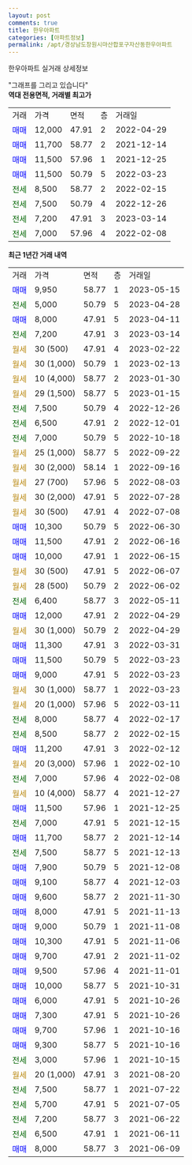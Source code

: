 ```yaml
---
layout: post
comments: true
title: 한우아파트
categories: [아파트정보]
permalink: /apt/경상남도창원시마산합포구자산동한우아파트
---
```


한우아파트 실거래 상세정보

<script type="text/javascript">
  google.charts.load('current', {'packages':['line', 'corechart']});
  google.charts.setOnLoadCallback(drawChart);

  function drawChart() {
    var data = new google.visualization.DataTable();
    data.addColumn('date', '거래일');
    data.addColumn('number', "매매");
    data.addColumn('number', "전세");
    data.addColumn('number', "전매");

    data.addRows([[new Date(Date.parse("2023-05-15")), 9950, null, null], [new Date(Date.parse("2023-04-28")), null, 5000, null], [new Date(Date.parse("2023-04-11")), 8000, null, null], [new Date(Date.parse("2023-03-14")), null, 7200, null], [new Date(Date.parse("2023-02-22")), null, null, null], [new Date(Date.parse("2023-02-13")), null, null, null], [new Date(Date.parse("2023-01-30")), null, null, null], [new Date(Date.parse("2023-01-15")), null, null, null], [new Date(Date.parse("2022-12-26")), null, 7500, null], [new Date(Date.parse("2022-12-01")), null, 6500, null], [new Date(Date.parse("2022-10-18")), null, 7000, null], [new Date(Date.parse("2022-09-22")), null, null, null], [new Date(Date.parse("2022-09-16")), null, null, null], [new Date(Date.parse("2022-08-03")), null, null, null], [new Date(Date.parse("2022-07-28")), null, null, null], [new Date(Date.parse("2022-07-08")), null, null, null], [new Date(Date.parse("2022-06-30")), 10300, null, null], [new Date(Date.parse("2022-06-16")), 11500, null, null], [new Date(Date.parse("2022-06-15")), 10000, null, null], [new Date(Date.parse("2022-06-07")), null, null, null], [new Date(Date.parse("2022-06-02")), null, null, null], [new Date(Date.parse("2022-05-11")), null, 6400, null], [new Date(Date.parse("2022-04-29")), 12000, null, null], [new Date(Date.parse("2022-04-29")), null, null, null], [new Date(Date.parse("2022-03-31")), 11300, null, null], [new Date(Date.parse("2022-03-23")), 11500, null, null], [new Date(Date.parse("2022-03-23")), 9000, null, null], [new Date(Date.parse("2022-03-23")), null, null, null], [new Date(Date.parse("2022-03-11")), null, null, null], [new Date(Date.parse("2022-02-17")), null, 8000, null], [new Date(Date.parse("2022-02-15")), null, 8500, null], [new Date(Date.parse("2022-02-12")), 11200, null, null], [new Date(Date.parse("2022-02-10")), null, null, null], [new Date(Date.parse("2022-02-08")), null, 7000, null], [new Date(Date.parse("2021-12-27")), null, null, null], [new Date(Date.parse("2021-12-25")), 11500, null, null], [new Date(Date.parse("2021-12-15")), null, 7000, null], [new Date(Date.parse("2021-12-14")), 11700, null, null], [new Date(Date.parse("2021-12-13")), null, 7500, null], [new Date(Date.parse("2021-12-08")), 7900, null, null], [new Date(Date.parse("2021-12-03")), 9100, null, null], [new Date(Date.parse("2021-11-30")), 9600, null, null], [new Date(Date.parse("2021-11-13")), 8000, null, null], [new Date(Date.parse("2021-11-08")), 9000, null, null], [new Date(Date.parse("2021-11-06")), 10300, null, null], [new Date(Date.parse("2021-11-02")), 9700, null, null], [new Date(Date.parse("2021-11-01")), 9500, null, null], [new Date(Date.parse("2021-10-31")), 10000, null, null], [new Date(Date.parse("2021-10-26")), 6000, null, null], [new Date(Date.parse("2021-10-26")), 7300, null, null], [new Date(Date.parse("2021-10-16")), 9700, null, null], [new Date(Date.parse("2021-10-16")), 9300, null, null], [new Date(Date.parse("2021-10-15")), null, 3000, null], [new Date(Date.parse("2021-08-20")), null, null, null], [new Date(Date.parse("2021-07-22")), null, 7500, null], [new Date(Date.parse("2021-07-05")), null, 5700, null], [new Date(Date.parse("2021-06-22")), null, 7200, null], [new Date(Date.parse("2021-06-11")), null, 6500, null], [new Date(Date.parse("2021-06-09")), 8000, null, null]]);

    var options = {
      hAxis: {
        format: 'yyyy/MM/dd'
      },    
      lineWidth: 0,
      pointsVisible: true,    
      title: '최근 1년간 유형별 실거래가 분포',
      legend: { position: 'bottom' }
    };

    var formatter = new google.visualization.NumberFormat({pattern:'###,###'} );
    formatter.format(data, 1);
    formatter.format(data, 2);
    
    setTimeout(function() {
        var chart = new google.visualization.LineChart(document.getElementById('columnchart_material'));
        chart.draw(data, (options));
        document.getElementById('loading').style.display = 'none';
    }, 200);
  }
</script>


<div id="loading" style="z-index:20; display: block; margin-left: 0px">"그래프를 그리고 있습니다"</div>
<div id="columnchart_material" style="width: 95%; margin-left: 0px; display: block"></div>
<!-- contents start -->
<b>역대 전용면적, 거래별 최고가</b>
<table class="sortable">
    <tr>
      <td>거래</td>
      <td>가격</td>
      <td>면적</td>
      <td>층</td>
      <td>거래일</td>
    </tr>
        <tr>
          <td><a style="color: blue">매매</a></td>
          <td>12,000</td>
          <td>47.91</td>
          <td>2</td>
          <td>2022-04-29</td>
        </tr>            <tr>
          <td><a style="color: blue">매매</a></td>
          <td>11,700</td>
          <td>58.77</td>
          <td>2</td>
          <td>2021-12-14</td>
        </tr>            <tr>
          <td><a style="color: blue">매매</a></td>
          <td>11,500</td>
          <td>57.96</td>
          <td>1</td>
          <td>2021-12-25</td>
        </tr>            <tr>
          <td><a style="color: blue">매매</a></td>
          <td>11,500</td>
          <td>50.79</td>
          <td>5</td>
          <td>2022-03-23</td>
        </tr>        
        <tr>
              <td><a style="color: darkgreen">전세</a></td>
              <td>8,500</td>
              <td>58.77</td>
              <td>2</td>
              <td>2022-02-15</td>
            </tr>            <tr>
              <td><a style="color: darkgreen">전세</a></td>
              <td>7,500</td>
              <td>50.79</td>
              <td>4</td>
              <td>2022-12-26</td>
            </tr>            <tr>
              <td><a style="color: darkgreen">전세</a></td>
              <td>7,200</td>
              <td>47.91</td>
              <td>3</td>
              <td>2023-03-14</td>
            </tr>            <tr>
              <td><a style="color: darkgreen">전세</a></td>
              <td>7,000</td>
              <td>57.96</td>
              <td>4</td>
              <td>2022-02-08</td>
            </tr>        
    
</table>

<b>최근 1년간 거래 내역</b>

<table class="sortable">
    <tr>
      <td>거래</td>
      <td>가격</td>
      <td>면적</td>
      <td>층</td>
      <td>거래일</td>
    </tr>
    <tr>
      <td><a style="color: blue">매매</a></td>
      <td>9,950</td>
      <td>58.77</td>
      <td>1</td>
      <td>2023-05-15</td>
    </tr>          <tr>
      <td><a style="color: darkgreen">전세</a></td>
      <td>5,000</td>
      <td>50.79</td>
      <td>5</td>
      <td>2023-04-28</td>
    </tr>          <tr>
      <td><a style="color: blue">매매</a></td>
      <td>8,000</td>
      <td>47.91</td>
      <td>5</td>
      <td>2023-04-11</td>
    </tr>          <tr>
      <td><a style="color: darkgreen">전세</a></td>
      <td>7,200</td>
      <td>47.91</td>
      <td>3</td>
      <td>2023-03-14</td>
    </tr>          <tr>
      <td><a style="color: darkgoldenrod">월세</a></td>
      <td>30 (500)</td>
      <td>47.91</td>
      <td>4</td>
      <td>2023-02-22</td>
    </tr>          <tr>
      <td><a style="color: darkgoldenrod">월세</a></td>
      <td>30 (1,000)</td>
      <td>50.79</td>
      <td>1</td>
      <td>2023-02-13</td>
    </tr>          <tr>
      <td><a style="color: darkgoldenrod">월세</a></td>
      <td>10 (4,000)</td>
      <td>58.77</td>
      <td>2</td>
      <td>2023-01-30</td>
    </tr>          <tr>
      <td><a style="color: darkgoldenrod">월세</a></td>
      <td>29 (1,500)</td>
      <td>58.77</td>
      <td>5</td>
      <td>2023-01-15</td>
    </tr>          <tr>
      <td><a style="color: darkgreen">전세</a></td>
      <td>7,500</td>
      <td>50.79</td>
      <td>4</td>
      <td>2022-12-26</td>
    </tr>          <tr>
      <td><a style="color: darkgreen">전세</a></td>
      <td>6,500</td>
      <td>47.91</td>
      <td>2</td>
      <td>2022-12-01</td>
    </tr>          <tr>
      <td><a style="color: darkgreen">전세</a></td>
      <td>7,000</td>
      <td>50.79</td>
      <td>5</td>
      <td>2022-10-18</td>
    </tr>          <tr>
      <td><a style="color: darkgoldenrod">월세</a></td>
      <td>25 (1,000)</td>
      <td>58.77</td>
      <td>5</td>
      <td>2022-09-22</td>
    </tr>          <tr>
      <td><a style="color: darkgoldenrod">월세</a></td>
      <td>30 (2,000)</td>
      <td>58.14</td>
      <td>1</td>
      <td>2022-09-16</td>
    </tr>          <tr>
      <td><a style="color: darkgoldenrod">월세</a></td>
      <td>27 (700)</td>
      <td>57.96</td>
      <td>5</td>
      <td>2022-08-03</td>
    </tr>          <tr>
      <td><a style="color: darkgoldenrod">월세</a></td>
      <td>30 (2,000)</td>
      <td>47.91</td>
      <td>5</td>
      <td>2022-07-28</td>
    </tr>          <tr>
      <td><a style="color: darkgoldenrod">월세</a></td>
      <td>30 (500)</td>
      <td>47.91</td>
      <td>4</td>
      <td>2022-07-08</td>
    </tr>          <tr>
      <td><a style="color: blue">매매</a></td>
      <td>10,300</td>
      <td>50.79</td>
      <td>5</td>
      <td>2022-06-30</td>
    </tr>          <tr>
      <td><a style="color: blue">매매</a></td>
      <td>11,500</td>
      <td>47.91</td>
      <td>2</td>
      <td>2022-06-16</td>
    </tr>          <tr>
      <td><a style="color: blue">매매</a></td>
      <td>10,000</td>
      <td>47.91</td>
      <td>1</td>
      <td>2022-06-15</td>
    </tr>          <tr>
      <td><a style="color: darkgoldenrod">월세</a></td>
      <td>30 (500)</td>
      <td>47.91</td>
      <td>5</td>
      <td>2022-06-07</td>
    </tr>          <tr>
      <td><a style="color: darkgoldenrod">월세</a></td>
      <td>28 (500)</td>
      <td>50.79</td>
      <td>2</td>
      <td>2022-06-02</td>
    </tr>          <tr>
      <td><a style="color: darkgreen">전세</a></td>
      <td>6,400</td>
      <td>58.77</td>
      <td>3</td>
      <td>2022-05-11</td>
    </tr>          <tr>
      <td><a style="color: blue">매매</a></td>
      <td>12,000</td>
      <td>47.91</td>
      <td>2</td>
      <td>2022-04-29</td>
    </tr>          <tr>
      <td><a style="color: darkgoldenrod">월세</a></td>
      <td>30 (1,000)</td>
      <td>50.79</td>
      <td>2</td>
      <td>2022-04-29</td>
    </tr>          <tr>
      <td><a style="color: blue">매매</a></td>
      <td>11,300</td>
      <td>47.91</td>
      <td>3</td>
      <td>2022-03-31</td>
    </tr>          <tr>
      <td><a style="color: blue">매매</a></td>
      <td>11,500</td>
      <td>50.79</td>
      <td>5</td>
      <td>2022-03-23</td>
    </tr>          <tr>
      <td><a style="color: blue">매매</a></td>
      <td>9,000</td>
      <td>47.91</td>
      <td>5</td>
      <td>2022-03-23</td>
    </tr>          <tr>
      <td><a style="color: darkgoldenrod">월세</a></td>
      <td>30 (1,000)</td>
      <td>58.77</td>
      <td>1</td>
      <td>2022-03-23</td>
    </tr>          <tr>
      <td><a style="color: darkgoldenrod">월세</a></td>
      <td>20 (1,000)</td>
      <td>57.96</td>
      <td>5</td>
      <td>2022-03-11</td>
    </tr>          <tr>
      <td><a style="color: darkgreen">전세</a></td>
      <td>8,000</td>
      <td>58.77</td>
      <td>4</td>
      <td>2022-02-17</td>
    </tr>          <tr>
      <td><a style="color: darkgreen">전세</a></td>
      <td>8,500</td>
      <td>58.77</td>
      <td>2</td>
      <td>2022-02-15</td>
    </tr>          <tr>
      <td><a style="color: blue">매매</a></td>
      <td>11,200</td>
      <td>47.91</td>
      <td>3</td>
      <td>2022-02-12</td>
    </tr>          <tr>
      <td><a style="color: darkgoldenrod">월세</a></td>
      <td>20 (3,000)</td>
      <td>57.96</td>
      <td>1</td>
      <td>2022-02-10</td>
    </tr>          <tr>
      <td><a style="color: darkgreen">전세</a></td>
      <td>7,000</td>
      <td>57.96</td>
      <td>4</td>
      <td>2022-02-08</td>
    </tr>          <tr>
      <td><a style="color: darkgoldenrod">월세</a></td>
      <td>10 (4,000)</td>
      <td>58.77</td>
      <td>4</td>
      <td>2021-12-27</td>
    </tr>          <tr>
      <td><a style="color: blue">매매</a></td>
      <td>11,500</td>
      <td>57.96</td>
      <td>1</td>
      <td>2021-12-25</td>
    </tr>          <tr>
      <td><a style="color: darkgreen">전세</a></td>
      <td>7,000</td>
      <td>47.91</td>
      <td>5</td>
      <td>2021-12-15</td>
    </tr>          <tr>
      <td><a style="color: blue">매매</a></td>
      <td>11,700</td>
      <td>58.77</td>
      <td>2</td>
      <td>2021-12-14</td>
    </tr>          <tr>
      <td><a style="color: darkgreen">전세</a></td>
      <td>7,500</td>
      <td>58.77</td>
      <td>5</td>
      <td>2021-12-13</td>
    </tr>          <tr>
      <td><a style="color: blue">매매</a></td>
      <td>7,900</td>
      <td>50.79</td>
      <td>5</td>
      <td>2021-12-08</td>
    </tr>          <tr>
      <td><a style="color: blue">매매</a></td>
      <td>9,100</td>
      <td>58.77</td>
      <td>4</td>
      <td>2021-12-03</td>
    </tr>          <tr>
      <td><a style="color: blue">매매</a></td>
      <td>9,600</td>
      <td>58.77</td>
      <td>2</td>
      <td>2021-11-30</td>
    </tr>          <tr>
      <td><a style="color: blue">매매</a></td>
      <td>8,000</td>
      <td>47.91</td>
      <td>5</td>
      <td>2021-11-13</td>
    </tr>          <tr>
      <td><a style="color: blue">매매</a></td>
      <td>9,000</td>
      <td>50.79</td>
      <td>1</td>
      <td>2021-11-08</td>
    </tr>          <tr>
      <td><a style="color: blue">매매</a></td>
      <td>10,300</td>
      <td>47.91</td>
      <td>5</td>
      <td>2021-11-06</td>
    </tr>          <tr>
      <td><a style="color: blue">매매</a></td>
      <td>9,700</td>
      <td>47.91</td>
      <td>2</td>
      <td>2021-11-02</td>
    </tr>          <tr>
      <td><a style="color: blue">매매</a></td>
      <td>9,500</td>
      <td>57.96</td>
      <td>4</td>
      <td>2021-11-01</td>
    </tr>          <tr>
      <td><a style="color: blue">매매</a></td>
      <td>10,000</td>
      <td>58.77</td>
      <td>5</td>
      <td>2021-10-31</td>
    </tr>          <tr>
      <td><a style="color: blue">매매</a></td>
      <td>6,000</td>
      <td>47.91</td>
      <td>5</td>
      <td>2021-10-26</td>
    </tr>          <tr>
      <td><a style="color: blue">매매</a></td>
      <td>7,300</td>
      <td>47.91</td>
      <td>5</td>
      <td>2021-10-26</td>
    </tr>          <tr>
      <td><a style="color: blue">매매</a></td>
      <td>9,700</td>
      <td>57.96</td>
      <td>1</td>
      <td>2021-10-16</td>
    </tr>          <tr>
      <td><a style="color: blue">매매</a></td>
      <td>9,300</td>
      <td>58.77</td>
      <td>5</td>
      <td>2021-10-16</td>
    </tr>          <tr>
      <td><a style="color: darkgreen">전세</a></td>
      <td>3,000</td>
      <td>57.96</td>
      <td>1</td>
      <td>2021-10-15</td>
    </tr>          <tr>
      <td><a style="color: darkgoldenrod">월세</a></td>
      <td>20 (1,000)</td>
      <td>47.91</td>
      <td>3</td>
      <td>2021-08-20</td>
    </tr>          <tr>
      <td><a style="color: darkgreen">전세</a></td>
      <td>7,500</td>
      <td>58.77</td>
      <td>1</td>
      <td>2021-07-22</td>
    </tr>          <tr>
      <td><a style="color: darkgreen">전세</a></td>
      <td>5,700</td>
      <td>47.91</td>
      <td>5</td>
      <td>2021-07-05</td>
    </tr>          <tr>
      <td><a style="color: darkgreen">전세</a></td>
      <td>7,200</td>
      <td>58.77</td>
      <td>3</td>
      <td>2021-06-22</td>
    </tr>          <tr>
      <td><a style="color: darkgreen">전세</a></td>
      <td>6,500</td>
      <td>47.91</td>
      <td>1</td>
      <td>2021-06-11</td>
    </tr>          <tr>
      <td><a style="color: blue">매매</a></td>
      <td>8,000</td>
      <td>58.77</td>
      <td>3</td>
      <td>2021-06-09</td>
    </tr>      </table>
<!-- contents end -->    

